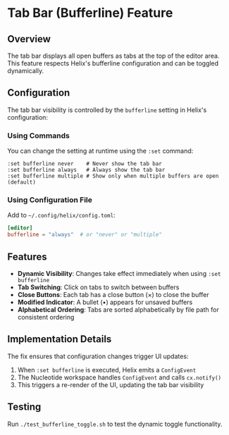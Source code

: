 # Tab Bar (Bufferline) Feature

## Overview
The tab bar displays all open buffers as tabs at the top of the editor area. This feature respects Helix's bufferline configuration and can be toggled dynamically.

## Configuration
The tab bar visibility is controlled by the `bufferline` setting in Helix's configuration:

### Using Commands
You can change the setting at runtime using the `:set` command:

```
:set bufferline never    # Never show the tab bar
:set bufferline always   # Always show the tab bar  
:set bufferline multiple # Show only when multiple buffers are open (default)
```

### Using Configuration File
Add to `~/.config/helix/config.toml`:

```toml
[editor]
bufferline = "always"  # or "never" or "multiple"
```

## Features
- **Dynamic Visibility**: Changes take effect immediately when using `:set bufferline`
- **Tab Switching**: Click on tabs to switch between buffers
- **Close Buttons**: Each tab has a close button (×) to close the buffer
- **Modified Indicator**: A bullet (•) appears for unsaved buffers
- **Alphabetical Ordering**: Tabs are sorted alphabetically by file path for consistent ordering

## Implementation Details
The fix ensures that configuration changes trigger UI updates:
1. When `:set bufferline` is executed, Helix emits a `ConfigEvent`
2. The Nucleotide workspace handles `ConfigEvent` and calls `cx.notify()`
3. This triggers a re-render of the UI, updating the tab bar visibility

## Testing
Run `./test_bufferline_toggle.sh` to test the dynamic toggle functionality.